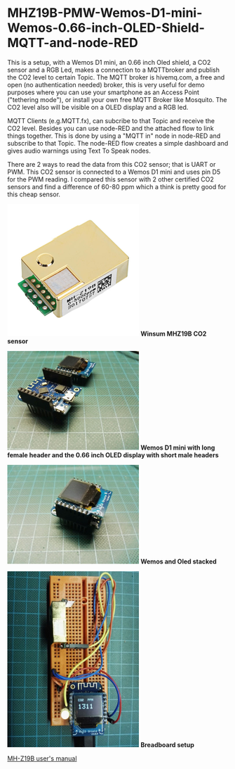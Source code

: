 # MHZ19B-PMW-Wemos-D1-mini-Wemos-0.66-inch-OLED-Shield-MQTT-and-node-RED

This is a setup, with a Wemos D1 mini, an 0.66 inch Oled shield, a CO2 sensor and a RGB Led, makes a connection to a MQTTbroker and publish the CO2 level to certain Topic. The MQTT broker is hivemq.com, a free and open (no authentication needed) broker, this is very useful for demo purposes where you can use your smartphone as an Access Point ("tethering mode"), or install your own free MQTT Broker like Mosquito. The CO2 level also will be visible on a OLED display and a RGB led.

MQTT Clients (e.g.MQTT.fx),  can subcribe to that Topic and receive the CO2 level. Besides you can use node-RED and the attached flow to link things together. This is done by using a "MQTT in" node in node-RED and subscribe to that Topic.
The node-RED flow creates a simple dashboard and gives audio warnings using Text To Speak nodes.

There are 2 ways to read the data from this CO2 sensor; that is UART or PWM. This CO2 sensor is connected to a Wemos D1 mini and uses pin D5 for the PWM reading.
I compared this sensor with 2 other certified CO2 sensors and find a difference of 60-80 ppm which a think is pretty good for this cheap sensor.

<img src="Images/MHZ19B.JPG" width="300" >
<b>Winsum MHZ19B CO2 sensor</b>
<p></p>
<img src="Images/WemosOled.jpg" width="300" >
<b>Wemos D1 mini with long female header and the  0.66 inch OLED display with short male headers</b>
<p></p>
<img src="Images/WemosOledStack.jpg" width="300" >
<b>Wemos and Oled stacked</b>
<p></p>
<img src="Images/IMG_20191214_163533.jpg" width="300" >
<b>Breadboard setup</b>
<p></p>
<p></p>
<a href="https://www.winsen-sensor.com/d/files/infrared-gas-sensor/mh-z19b-co2-ver1_0.pdf">MH-Z19B user's manual</a> 

